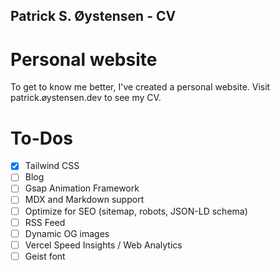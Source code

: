 ## Patrick S. Øystensen - CV

# Personal website

To get to know me better, I've created a personal website. Visit patrick.øystensen.dev to see my CV.

# To-Dos

- [x] Tailwind CSS
- [ ] Blog
- [ ] Gsap Animation Framework
- [ ] MDX and Markdown support
- [ ] Optimize for SEO (sitemap, robots, JSON-LD schema)
- [ ] RSS Feed
- [ ] Dynamic OG images
- [ ] Vercel Speed Insights / Web Analytics
- [ ] Geist font

